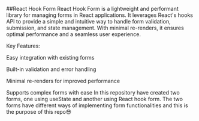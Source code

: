 ##React Hook Form
React Hook Form is a lightweight and performant library for managing forms in React applications. It leverages React's hooks API to provide a simple and intuitive way to handle form validation, submission, and state management. With minimal re-renders, it ensures optimal performance and a seamless user experience.

Key Features:

Easy integration with existing forms

Built-in validation and error handling

Minimal re-renders for improved performance

Supports complex forms with ease
In this repository have created two forms, one using useState and another using React hook form. 
The two forms have different ways of implementing form functionalities and this is the purpose of this repo😎
